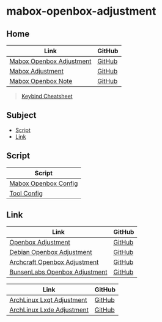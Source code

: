 

# mabox-openbox-adjustment




## Home

| Link | GitHub |
| ---- | ------ |
| [Mabox Openbox Adjustment](https://samwhelp.github.io/mabox-openbox-adjustment/) | [GitHub](https://github.com/samwhelp/mabox-openbox-adjustment) |
| [Mabox Adjustment](https://samwhelp.github.io/mabox-adjustment/) | [GitHub](https://github.com/samwhelp/mabox-adjustment) |
| [Mabox Openbox Note](https://samwhelp.github.io/note-about-mabox-openbox/) | [GitHub](https://github.com/samwhelp/note-about-mabox-openbox) |


> [Keybind Cheatsheet](https://samwhelp.github.io/mabox-openbox-adjustment/read/cheatsheet/keybind.html)




## Subject

* [Script](#script)
* [Link](#link)




## Script

| Script |
| ------ |
| [Mabox Openbox Config](https://github.com/samwhelp/mabox-openbox-adjustment/tree/main/prototype/main/openbox-config/full/Main) |
| [Tool Config](https://github.com/samwhelp/mabox-adjustment/tree/main/prototype/main/tool-config/part) |




## Link

| Link | GitHub |
| ---- | ------ |
| [Openbox Adjustment](https://samwhelp.github.io/openbox-adjustment/) | [GitHub](https://github.com/samwhelp/openbox-adjustment) |
| [Debian Openbox Adjustment](https://samwhelp.github.io/debian-openbox-adjustment/) | [GitHub](https://github.com/samwhelp/debian-openbox-adjustment) |
| [Archcraft Openbox Adjustment](https://samwhelp.github.io/archcraft-openbox-adjustment/) | [GitHub](https://github.com/samwhelp/archcraft-openbox-adjustment) |
| [BunsenLabs Openbox Adjustment](https://samwhelp.github.io/bunsenlabs-openbox-adjustment/) | [GitHub](https://github.com/samwhelp/bunsenlabs-openbox-adjustment) |


| Link | GitHub |
| ---- | ------ |
| [ArchLinux Lxqt Adjustment](https://samwhelp.github.io/archlinux-lxqt-adjustment/) | [GitHub](https://github.com/samwhelp/archlinux-lxqt-adjustment) |
| [ArchLinux Lxde Adjustment](https://samwhelp.github.io/archlinux-lxde-adjustment/) | [GitHub](https://github.com/samwhelp/archlinux-lxde-adjustment) |

